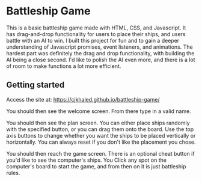 # Battleship Game

This is a basic battleship game made with HTML, CSS, and Javascript. It has drag-and-drop functionality for users to place
their ships, and users battle with an AI to win. I built this project for fun and to gain a deeper understanding of 
Javascript promises, event listeners, and animations. The hardest part was definitely the drag and drop functionality, with
building the AI being a close second. I'd like to polish the AI even more, and there is a lot of room to make functions a 
lot more efficient.

## Getting started

Access the site at: https://cjkhaled.github.io/battleship-game/

You should then see the welcome screen. From there type in a valid name.

You should then see the plan screen. You can either place ships randomly with the specified button, or you can drag them
onto the board. Use the top axis buttons to change whether you want the ships to be placed vertically or horizontally. You 
can always reset if you don't like the placement you chose.

You should then reach the game screen. There is an optional cheat button if you'd like to see the computer's ships. You
Click any spot on the computer's board to start the game, and from then on it is just battleship rules.
